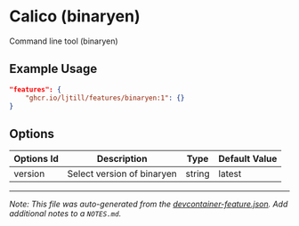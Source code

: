 
# Calico (binaryen)

Command line tool (binaryen)

## Example Usage

```json
"features": {
    "ghcr.io/ljtill/features/binaryen:1": {}
}
```

## Options

| Options Id | Description | Type | Default Value |
|-----|-----|-----|-----|
| version | Select version of binaryen | string | latest |



---

_Note: This file was auto-generated from the [devcontainer-feature.json](https://github.com/ljtill/features/blob/main/src/binaryen/devcontainer-feature.json).  Add additional notes to a `NOTES.md`._
